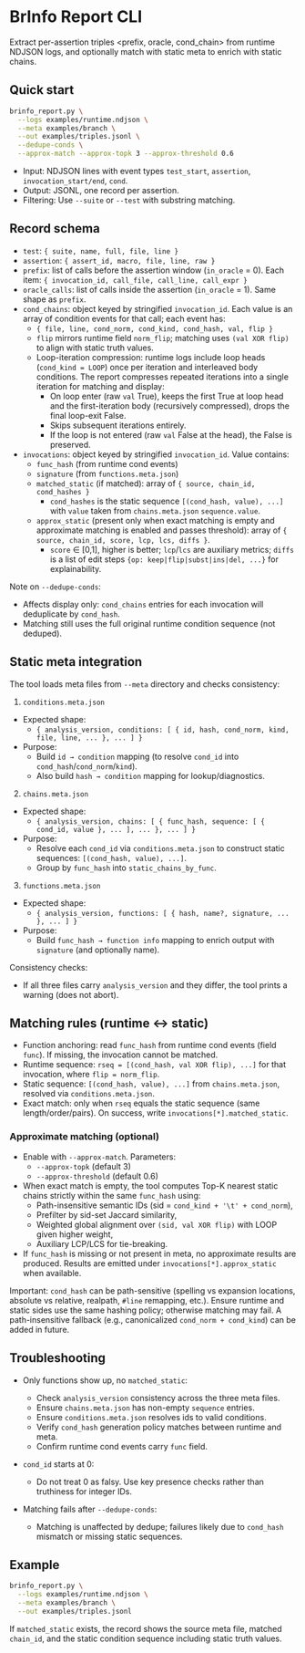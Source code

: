 # BrInfo Report CLI

Extract per-assertion triples <prefix, oracle, cond_chain> from runtime NDJSON logs, and optionally match with static meta to enrich with static chains.

## Quick start

```bash
brinfo_report.py \
  --logs examples/runtime.ndjson \
  --meta examples/branch \
  --out examples/triples.jsonl \
  --dedupe-conds \
  --approx-match --approx-topk 3 --approx-threshold 0.6
```

- Input: NDJSON lines with event types `test_start`, `assertion`, `invocation_start/end`, `cond`.
- Output: JSONL, one record per assertion.
- Filtering: Use `--suite` or `--test` with substring matching.

## Record schema

- `test`: `{ suite, name, full, file, line }`
- `assertion`: `{ assert_id, macro, file, line, raw }`
- `prefix`: list of calls before the assertion window (`in_oracle` = 0). Each item: `{ invocation_id, call_file, call_line, call_expr }`
- `oracle_calls`: list of calls inside the assertion (`in_oracle` = 1). Same shape as `prefix`.
- `cond_chains`: object keyed by stringified `invocation_id`. Each value is an array of condition events for that call; each event has:
  - `{ file, line, cond_norm, cond_kind, cond_hash, val, flip }`
  - `flip` mirrors runtime field `norm_flip`; matching uses `(val XOR flip)` to align with static truth values.
  - Loop-iteration compression: runtime logs include loop heads (`cond_kind = LOOP`) once per iteration and interleaved body conditions. The report compresses repeated iterations into a single iteration for matching and display:
    - On loop enter (raw `val` True), keeps the first True at loop head and the first-iteration body (recursively compressed), drops the final loop-exit False.
    - Skips subsequent iterations entirely.
    - If the loop is not entered (raw `val` False at the head), the False is preserved.
- `invocations`: object keyed by stringified `invocation_id`. Value contains:
  - `func_hash` (from runtime cond events)
  - `signature` (from `functions.meta.json`)
  - `matched_static` (if matched): array of `{ source, chain_id, cond_hashes }`
    - `cond_hashes` is the static sequence `[(cond_hash, value), ...]` with `value` taken from `chains.meta.json` `sequence.value`.
  - `approx_static` (present only when exact matching is empty and approximate matching is enabled and passes threshold): array of `{ source, chain_id, score, lcp, lcs, diffs }`.
    - `score` ∈ [0,1], higher is better; `lcp`/`lcs` are auxiliary metrics; `diffs` is a list of edit steps `{op: keep|flip|subst|ins|del, ...}` for explainability.

Note on `--dedupe-conds`:
- Affects display only: `cond_chains` entries for each invocation will deduplicate by `cond_hash`.
- Matching still uses the full original runtime condition sequence (not deduped).

## Static meta integration

The tool loads meta files from `--meta` directory and checks consistency:

1) `conditions.meta.json`
- Expected shape:
  - `{ analysis_version, conditions: [ { id, hash, cond_norm, kind, file, line, ... }, ... ] }`
- Purpose:
  - Build `id → condition` mapping (to resolve `cond_id` into `cond_hash`/`cond_norm`/`kind`).
  - Also build `hash → condition` mapping for lookup/diagnostics.

2) `chains.meta.json`
- Expected shape:
  - `{ analysis_version, chains: [ { func_hash, sequence: [ { cond_id, value }, ... ], ... }, ... ] }`
- Purpose:
  - Resolve each `cond_id` via `conditions.meta.json` to construct static sequences: `[(cond_hash, value), ...]`.
  - Group by `func_hash` into `static_chains_by_func`.

3) `functions.meta.json`
- Expected shape:
  - `{ analysis_version, functions: [ { hash, name?, signature, ... }, ... ] }`
- Purpose:
  - Build `func_hash → function info` mapping to enrich output with `signature` (and optionally name).

Consistency checks:
- If all three files carry `analysis_version` and they differ, the tool prints a warning (does not abort).

## Matching rules (runtime ↔ static)

- Function anchoring: read `func_hash` from runtime cond events (field `func`). If missing, the invocation cannot be matched.
- Runtime sequence: `rseq = [(cond_hash, val XOR flip), ...]` for that invocation, where `flip = norm_flip`.
- Static sequence: `[(cond_hash, value), ...]` from `chains.meta.json`, resolved via `conditions.meta.json`.
- Exact match: only when `rseq` equals the static sequence (same length/order/pairs). On success, write `invocations[*].matched_static`.

### Approximate matching (optional)

- Enable with `--approx-match`. Parameters:
  - `--approx-topk` (default 3)
  - `--approx-threshold` (default 0.6)
- When exact match is empty, the tool computes Top-K nearest static chains strictly within the same `func_hash` using:
  - Path-insensitive semantic IDs (sid = `cond_kind + '\t' + cond_norm`),
  - Prefilter by sid-set Jaccard similarity,
  - Weighted global alignment over `(sid, val XOR flip)` with LOOP given higher weight,
  - Auxiliary LCP/LCS for tie-breaking.
- If `func_hash` is missing or not present in meta, no approximate results are produced. Results are emitted under `invocations[*].approx_static` when available.

Important: `cond_hash` can be path-sensitive (spelling vs expansion locations, absolute vs relative, realpath, `#line` remapping, etc.). Ensure runtime and static sides use the same hashing policy; otherwise matching may fail. A path-insensitive fallback (e.g., canonicalized `cond_norm + cond_kind`) can be added in future.

## Troubleshooting

- Only functions show up, no `matched_static`:
  - Check `analysis_version` consistency across the three meta files.
  - Ensure `chains.meta.json` has non-empty `sequence` entries.
  - Ensure `conditions.meta.json` resolves ids to valid conditions.
  - Verify `cond_hash` generation policy matches between runtime and meta.
  - Confirm runtime cond events carry `func` field.

- `cond_id` starts at 0:
  - Do not treat 0 as falsy. Use key presence checks rather than truthiness for integer IDs.

- Matching fails after `--dedupe-conds`:
  - Matching is unaffected by dedupe; failures likely due to `cond_hash` mismatch or missing static sequences.

## Example

```bash
brinfo_report.py \
  --logs examples/runtime.ndjson \
  --meta examples/branch \
  --out examples/triples.jsonl
```

If `matched_static` exists, the record shows the source meta file, matched `chain_id`, and the static condition sequence including static truth values.
